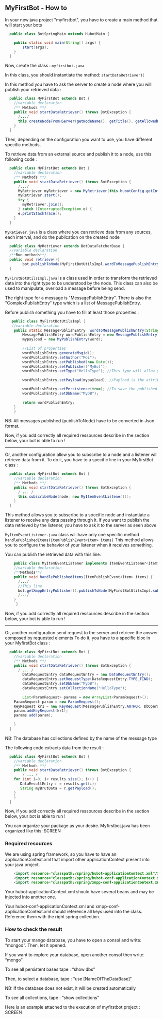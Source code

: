 MyFirstBot - How to
-------------------

In your new java project "myfirstbot", you have to create a main method that will start your bots

``` java
  public class BotSpringMain extends HubotMain {	

	public static void main(String[] args) {
		start(args);
	}
  }	
```

Now, create the class : `myfirstbot.java`

In this class, you should instantiate the method: `startDataRetriever()`

In this method you have to ask the server to create a node where you will publish your retrieved data :

``` java
  public class MyFirstBot extends Bot {
    //variable declaration
    /** Methods **/
    public void startDataRetriever() throws BotException {
      /.../
      this.createNodeFromHServer(getNodeName(), getTitle(), getAllowedRosterGroups());
    }
  }
```

Then, depending on the configuration you want to use, you have different specific methods.

To retrieve data from an external source and publish it to a node, use this following code :

``` java
  public class MyFirstBot extends Bot {
    //variable declaration
    /** Methods **/
    public void startDataRetriever() throws BotException {
      /.../
      MyRetriever myRetriever = new MyRetriever(this.hubotConfig.getInterval(), this);
      myRetriever.start();
      try {
        myRetriever.join(); 
      } catch (InterruptedException e) {
      e.printStackTrace();
    }
  }
```

`MyRetiever.java` is a class where you can retrieve data from any sources, each interval, and do the publication 
on the created node

``` java
  public class MyRetriever extends BotDataFetcherBase {
  //variable declaration
  /**Run methods**/
  public void retrieve(){
		bot.publishToNode(MyFirstBotUtilsImpl.wordToMessagePublishEntry(data), bot.getNodeName());		
  }
```

`MyFirstBotUtilsImpl.java` is a class used in order to transform the retrieved data into the right type to be understood 
by the node. This class can also be used to manipulate, overload a message before being send.

The right type for a message is "MessagePublishEntry". 
There is also the "ComplexPublishEntry" type which is a list of MessagePublishEntry.

Before publish something you have to fill at least those properties :

``` java
   public class MyFirstBotUtilsImpl {
   //variable declaration
	public static MessagePublishEntry  wordToMessagePublishEntry(String word) {
	    MessagePublishEntry wordPublishEntry = new MessagePublishEntry();
	    mypayload = new MyPublishEntry(word);
	    	
	    //List of properties
	    wordPublishEntry.generateMsgid();
	    wordPublishEntry.setAuthor("Moi");
	    wordPublishEntry.setPublished(new Date());
	    wordPublishEntry.setPublisher("MyBot");
	    wordPublishEntry.setType("HelloType"); //This type will allow you to re-find the published message.
	        
	    wordPublishEntry.setPayload(mypayload); //Payload is the attribute that contain the message description.

	    wordPublishEntry.setPersistence(true); //To save the published data
	    wordPublishEntry.setDbName("MyDB");
	        
	    return wordPublishEntry;
	}
    }
```

NB: All messages published (publishToNode) have to be converted in Json format.

Now, if you add correctly all required ressources describe in the section below, your bot is able to run !

___
Or, another configuration allow you to subscribe to a node and a listener will retrieve data from it.
To do it, you have to a specific line in your MyfirstBot class :

``` java
  public class MyFirstBot extends Bot {
    //variable declaration
    /** Methods **/
    public void startDataRetriever() throws BotException {
      /	... /
      this.subscribeNode(node, new MyItemEventListener());
    }
  }
```

This method allows you to subscribe to a specific node and instantiate a listener to receive any data passing through it.
If you want to publish the data retrieved by the listener, you have to ask it to the server as seen above.

`MyItemEventListener.java` class will have only one specific method `handlePublishedItems(ItemPublishEvent<Item> items)`
This method allows you to configure the behavior of your listener when it receives something.

You can publish the retrieved data with this line:

``` java
    public class MyItemEventListener implements ItemEventListener<Item> {
	//variable declaration
	/**Methods**/
	public void handlePublishedItems(ItemPublishEvent<Item> items) {
	  /.../
	  //This line
	  bot.getXmppEntryPublisher().publishToNode(MyFirstBotUtilsImpl.subscribedDataToMessagePublishEntry(entry), bot.getNodeName());
	  /.../
	}
     }
```

Now, if you add correctly all required ressources describe in the section below, your bot is able to run !

___
Or, another configuration send request to the server and retrieve the answer composed by requested elements
To do it, you have to a specific bloc in your MyfirstBot class :

``` java
  public class MyFirstBot extends Bot {
    //variable declaration
    /** Methods **/
    public void startDataRetriever() throws BotException {
      /	... /
      	DataRequestEntry dataRequestEntry = new DataRequestEntry();
      	dataRequestEntry.setRequestType(DataRequestEntry.TYPE_FIND);
    	dataRequestEntry.setDbName("MyDB");
    	dataRequestEntry.setCollectionName("HelloType");
	    	
    	List<ParamRequest> params = new ArrayList<ParamRequest>();
   	ParamRequest param = new ParamRequest();
   	KeyRequest kr1 = new KeyRequest(MessagePublishEntry.AUTHOR, DbOperator.EQUAL, "Moi");
   	param.addKeyRequest(kr1);
   	params.add(param);
      	
    }
  }
```

NB: The database has collections defined by the name of the message type 

The following code extracts data from the result : 

``` java
  public class MyFirstBot extends Bot {
    //variable declaration
    /** Methods **/
    public void startDataRetriever() throws BotException {
      	/ ... /
	for (int i=0; i< results.size(); i++) {
	   DataResultEntry r = results.get(i);
	   String myBrutData = r.getPayload();
	}	
    }
  }
```

Now, if you add correctly all required ressources describe in the section below, your bot is able to run !

You can organize your package as your desire. Myfirstbot.java has been organized like this: SCREEN


### Required resources

We are using spring framework, so you have to have an applicationContext.xml that import other applicationContext 
present into your java project.

``` java
	<import resource="classpath:/spring/hubot-applicationContext.xml"/>
	<import resource="classpath:/spring/hubot-conf-applicationContext.xml"/>
	<import resource="classpath:/spring/xmpp-conf-applicationContext.xml"/>
```

Your hubot-applicationContext.xml should have several beans and may be injected into another one.

Your hubot-conf-applicationContext.xml and xmpp-conf-applicationContext.xml should reference all keys used into the class. Reference them with the right spring collection. 

### How to check the result

To start your mango database, you have to open a consol and write: “mongod”. Then, let it opened.

If you want to explore your database, open another consol then write: “mongo”

To see all persistent bases tape : “show dbs”

Then, to select a database, tape : “use [NameOfTheDataBase]”

NB: If the database does not exist, it will be created automatically

To see all collections, tape : “show collections”

Here is an example attached to the execution of myfirstbot project : SCREEN
